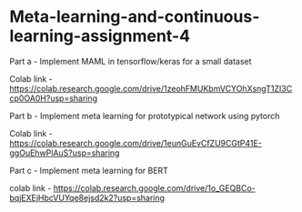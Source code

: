 # Meta-learning-and-continuous-learning-assignment-4


Part a - Implement MAML in tensorflow/keras for a small dataset

Colab link - https://colab.research.google.com/drive/1zeohFMUKbmVCYOhXsngT1ZI3Ccp0OA0H?usp=sharing

Part b - Implement meta learning for prototypical network using pytorch

Colab link - https://colab.research.google.com/drive/1eunGuEvCfZU9CGtP41E-ggOuEhwPlAuS?usp=sharing

Part c - Implement meta learning for BERT

colab link - https://colab.research.google.com/drive/1o_GEQBCo-bqjEXEjHbcVUYqe8ejsd2k2?usp=sharing
